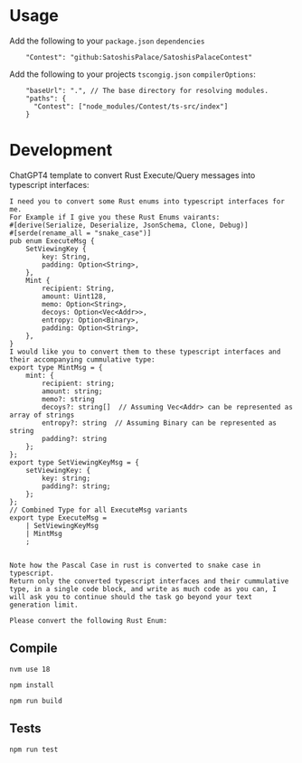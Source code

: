 # Usage

Add the following to your `package.json` `dependencies`
```
	"Contest": "github:SatoshisPalace/SatoshisPalaceContest"
```

Add the following to your projects `tscongig.json` `compilerOptions`:
```
    "baseUrl": ".", // The base directory for resolving modules.
    "paths": {
      "Contest": ["node_modules/Contest/ts-src/index"]
    }
```

# Development

ChatGPT4 template to convert Rust Execute/Query messages into typescript interfaces:
```
I need you to convert some Rust enums into typescript interfaces for me.
For Example if I give you these Rust Enums vairants:
#[derive(Serialize, Deserialize, JsonSchema, Clone, Debug)]
#[serde(rename_all = "snake_case")]
pub enum ExecuteMsg {
    SetViewingKey {
        key: String,
        padding: Option<String>,
    },
    Mint {
        recipient: String,
        amount: Uint128,
        memo: Option<String>,
        decoys: Option<Vec<Addr>>,
        entropy: Option<Binary>,
        padding: Option<String>,
    },
}
I would like you to convert them to these typescript interfaces and their accompanying cummulative type:
export type MintMsg = {
    mint: {
        recipient: string;
        amount: string;
        memo?: string 
        decoys?: string[]  // Assuming Vec<Addr> can be represented as array of strings
        entropy?: string  // Assuming Binary can be represented as string
        padding?: string 
    };
};
export type SetViewingKeyMsg = {
    setViewingKey: {
        key: string;
        padding?: string;
    };
};
// Combined Type for all ExecuteMsg variants
export type ExecuteMsg =
    | SetViewingKeyMsg
    | MintMsg
    ;


Note how the Pascal Case in rust is converted to snake case in typescript.
Return only the converted typescript interfaces and their cummulative type, in a single code block, and write as much code as you can, I will ask you to continue should the task go beyond your text generation limit.

Please convert the following Rust Enum:

```

## Compile
```
nvm use 18
```
```
npm install
```
```
npm run build
```
## Tests
```
npm run test
```